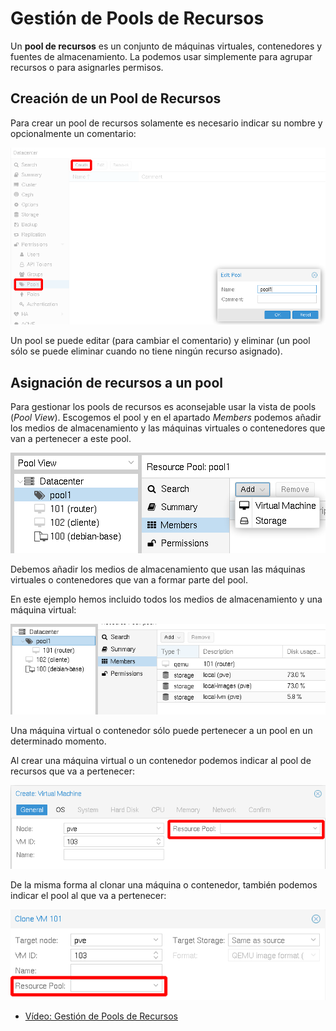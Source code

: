 # Gestión de Pools de Recursos

Un **pool de recursos** es un conjunto de máquinas virtuales, contenedores y fuentes de almacenamiento. La podemos usar simplemente para agrupar recursos o para asignarles permisos.

## Creación de un Pool de Recursos

Para crear un pool de recursos solamente es necesario indicar su nombre y opcionalmente un comentario:

![usuarios](img/usuario5.png)

Un pool se puede editar (para cambiar el comentario) y eliminar (un pool sólo se puede eliminar cuando no tiene ningún recurso asignado).

## Asignación de recursos a un pool

Para gestionar los pools de recursos es aconsejable usar la vista de pools (*Pool View*). Escogemos el pool y en el apartado *Members* podemos añadir los medios de almacenamiento y las máquinas virtuales o contenedores que van a pertenecer a este pool.

![usuarios](img/usuario6.png)

Debemos añadir los medios de almacenamiento que usan las máquinas virtuales o contenedores que van a formar parte del pool. 

En este ejemplo hemos incluido todos los medios de almacenamiento y una máquina virtual:

![usuarios](img/usuario7.png)

Una máquina virtual o contenedor sólo puede pertenecer a un pool en un determinado momento.

Al crear una máquina virtual o un contenedor podemos indicar al pool de recursos que va a pertenecer:

![usuarios](img/usuario8.png)

De la misma forma al clonar una máquina o contenedor, también podemos indicar el pool al que va a pertenecer:

![usuarios](img/usuario9.png)

* [Vídeo: Gestión de Pools de Recursos](https://youtu.be/OWe0zhlHJkk)
